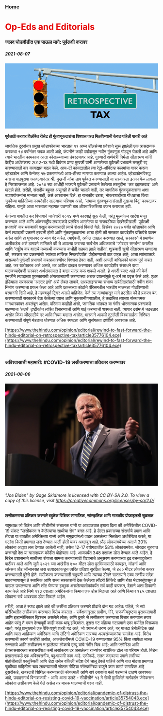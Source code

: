 ### [Home](https://crowned-eagle.github.io/ReadMr/index.html)
<h1 style="color: #e60000;"> Op-Eds and Editorials </h1>

### जलद घोडदौडीत एक पाऊल मागे: पूर्वलक्षी करावर 
##### 2021-08-07

![Retrospective Taxation](/Files/Retrospective_Tax.png)

**पूर्वलक्षी करावर विलंबित रीसेट ही गुंतवणूकदारांचा विश्वास परत मिळविण्याची केवळ पहिली पायरी आहे**

जागतिक दूरसंचार प्रमुख व्होडाफोनच्या भारतात ११ अब्ज डॉलर्सच्या प्रवेशाने सुरू झालेली एक त्रासदायक करकथा १४ वर्षांनंतर जवळ आली आहे, कंपनीने काही वर्षांपासून नवीन गुंतवणूक गोठवून घेतली आहे आणि त्याचे भारतीय कामकाज आता कोसळण्याच्या उंबरठ्यावर आहे. गुरुवारी अर्थमंत्री निर्मला सीतारमण यांनी केंद्रीय अर्थसंकल्प 2012-13 मध्ये दिवंगत प्रणव मुखर्जी यांनी आणलेल्या पूर्वलक्षी प्रभावाने तरतुदी रद्द करण्यासाठी कर कायद्यात बदल केले. आय-टी कायद्यातील त्या रेट्रो-ॲक्टिव्ह कलमांचा वापर करून व्होडाफोन आणि केर्नसह १७ प्रकरणांमध्ये आय-टीच्या मागण्या करण्यात आल्या आहेत. व्होडाफोनविरुद्ध कराचा पाठपुरावा गमावल्यानंतर श्री. मुखर्जी यांचा डाव पूर्ववत करण्यासाठी या सरकारला इतका वेळ लागला हे निराशाजनक आहे. २०१४ च्या आधीही भाजपने पूर्वलक्षी प्रभावाने केलेल्या तरतुदींना 'कर दहशतवाद' असे म्हटले होते. तरीही, संसदीय बहुमत असूनही ते चर्चेत चालले नाही, तर जागतिक गुंतवणूकदारांना अशा उपाययोजनांना मान्यता नाही, असे आश्वासन दिले. हा राजकीय दरारा, नोकरशाहीच्या गोंधळाचा किंवा चुकीच्या माहितीच्या कायदेशीर सल्ल्याचा परिणाम असो, 'संभाव्य गुंतवणूकदारांसाठी दुखऱ्या बिंदू' कायद्यावर राहिला. यामुळे आता भारताला महागात पडणारी बाब औपचारिकरित्या दफन करायला हवी.

केर्नच्या बाबतीत कर विभागाने जानेवारी २०१४ मध्ये कारवाई सुरू केली, परंतु मूल्यांकन आदेश मंजूर करण्यात आले आणि आंतरराष्ट्रीय लवादाकडे प्रलंबित असलेल्या या राजवटीच्या देखरेखीखाली 'पूर्वलक्षी प्रभावाने' कर थकबाकी वसूल करण्यासाठी त्याचे शेअर्स विकले गेले. डिसेंबर २०२० पर्यंत व्होडाफोन आणि केर्न लवादाची प्रकरणे हरवली होती आणि गुंतवणूकदारांना आशा होती की सरकार कायदेशीर प्रक्रियेचे पालन करेल आणि हा घृणास्पद अध्याय बंद करेल. त्याऐवजी, अपील दाखल करण्यात आले, सरकारने मे प्रमाणेच अलीकडेच असे ठामपणे सांगितले की ते आपल्या कराच्या सार्वभौम अधिकाराचे 'जोरदार समर्थन' करतील आणि 'राष्ट्रीय कर वादाचे मध्यस्थी करण्यास कधीही सहमत झाले नाहीत'. शुक्रवारी सुश्री सीतारमण म्हणाल्या की, सरकार त्या प्रकरणांची 'त्यांच्या तार्किक निष्कर्षापर्यंत' पोहोचण्याची वाट पाहत आहे; आता त्यांच्याकडे असल्याने पूर्वलक्षी प्रभावाने करआकारणीवर विश्वास ठेवत नाही, अशी आपली बांधिलकी भाजप पूर्ण करत आहे. जर खरोखरच असे असते, तर अपील दाखल करण्यावर अधिक कायदेशीर संसाधने वाया घालवण्याऐवजी सरकार अर्थसंकल्पात हे बदल सादर करू शकले असते. हे अगदी स्पष्ट आहे की केर्न एनर्जीने लवादाच्या पुरस्काराची अंमलबजावणी करण्याच्या अथक प्रयत्नांमुळे यू-टर्न ला प्रवृत्त केले आहे. एअर इंडियाला सरकारचा 'अल्टर इगो' असे लेबल लावावे, एअरलाइन्सच्या संभाव्य खरेदीदारांसाठी नवीन शंका निर्माण करण्याचा प्रयत्न केला आहे आणि फ्रान्सच्या कोर्टाने पॅरिसमधील भारतीय मालमत्ता गोठविण्याची परवानगी दिली आहे, हे महत्त्वपूर्ण ट्रिगर असले पाहिजेत. केर्न त्या दाव्यांपासून मागे हटतील की हे प्रकरण बंद करण्यासाठी सरकारने देऊ केलेल्या व्याज आणि नुकसानीगमावतील, हे कदाचित त्याच्या संस्थात्मक भागधारकांवर अवलंबून असेल. परिणाम काहीही असो, जागतिक भांडवल या गंभीर धोरणात्मक प्रश्नाकडे पाहण्याचा 'तदर्थ' दृष्टीकोन त्वरित विसरण्याची आणि घाई करण्याची शक्यता नाही. व्यापार दरांमध्ये चढउतार असोत किंवा जीएसटीचे दर आणि नियम बदलत असोत, भारताने आपली तुटलेली विश्वासार्हता निश्चित करण्यासाठी संपूर्ण मंडळात धोरणात अधिक स्पष्टता आणि सुसंगतता दर्शविणे आवश्यक आहे.

[https://www.thehindu.com/opinion/editorial/rewind-to-fast-forward-the-hindu-editorial-on-retrospective-tax/article35776104.ece](https://www.thehindu.com/opinion/editorial/rewind-to-fast-forward-the-hindu-editorial-on-retrospective-tax/article35776104.ece)

<pre>
</pre>


### अविश्वासाची महामारी: #COVID-19 लसीकरणाचा प्रतिकार करण्यावर
##### 2021-08-06

![Joe Biden](/Files/Joe_Biden_50pc.png)
###### "Joe Biden" by Gage Skidmore is licensed with CC BY-SA 2.0. To view a copy of this license, visit https://creativecommons.org/licenses/by-sa/2.0/

**लसीकरणाचा प्रतिकार करणारे बहुतेक विशिष्ट सामाजिक, सांस्कृतिक आणि राजकीय प्रोफाइलशी जुळतात**

राष्ट्राध्यक्ष जो बिडेन आणि सीडीसीचे संचालक यांनी या आठवड्यात इशारा दिला की अमेरिकेतील COVID-19 संकट "लसीकरण न केलेल्यांचा साथीचा रोग" बनत आहे. हे डेल्टा प्रकाराच्या संसर्गाचे प्रमाण आणि तीव्रता या बाबतीत अमेरिकेच्या राज्ये आणि समुदायांमध्ये वाढत असलेल्या भिन्नतेला अधोरेखित करते, या गटांना किती प्रमाणात लस देण्यात आली होती यावर अवलंबून आहे. प्रौढ लोकसंख्येच्या अंदाजे 30% लोकांना अद्याप लस देण्यात आलेली नाही, तसेच 12-17 वयोगटातील 58% लोकांसमवेत. जोरदार सुरुवात करूनही देश या त्रासदायक कोंडीत पोहोचला आहे. आजपर्यंत 348 दशलक्ष डोस देण्यात आले आहेत. हे बिडेन प्रशासनाने साथीच्या रोगाचा सामना करण्यासाठी विज्ञानाचे अनुसरण करण्याच्या दृढ वचनबद्धतेच्या पाठीवर आले आणि जुलै २०२१ च्या अखेरीस ७०० मीटर डोस पुरविण्यासाठी फायझर, मॉडर्ना आणि जॉन्सन अँड जॉन्सनसह लस उत्पादकांकडून त्वरित प्रतिज्ञा सुरक्षित केल्या, जे ४०० मीटर लोकांना कव्हर करण्यासाठी पुरेसे होते. लसीकरण करण्यासाठी राष्ट्रपती आणि त्यांच्या टीमने सातत्याने उच्च स्तरीय संदेश पाठवण्यापासून ते स्थानिक आणि राज्य सरकारांनी देऊ केलेल्या लॉटरी तिकिटे आणि रोख भेटवस्तूंपासून ते पाऊल उचलण्यास आणि शॉट घेण्यास इच्छुक असलेल्यालोकांपर्यंत सर्व काही वापरून, देशाने अशा ठिकाणी काम केले आहे जिथे १९३ दशलक्ष अमेरिकनांना किमान एक डोस मिळाला आहे आणि किमान १६५ दशलक्ष लोकांना सर्व आवश्यक डोस मिळाले आहेत.

तरीही, आता हे स्पष्ट झाले आहे की लसींचा प्रतिकार करणारे प्रौढांचे दोन गट आहेत: पहिले, जे सर्व परिस्थितीत लसीकरण करण्यास विरोध करतात - सर्वेक्षणानुसार ग्रामीण, गोरे, राजकीयदृष्ट्या पुराणमतवादी आणि इव्हान्जेलिकल ख्रिश्चन असलेले लोक; आणि दुसरे जे लसीकरण करण्याचा विचार करण्यास तयार आहेत परंतु ते वचन देण्यापूर्वी काही काळ थांबू इच्छितात. दुसरा गट पहिल्या गटाप्रमाणे एका मर्यादेत मिसळला जातो, परंतु प्रामुख्याने एक वैविध्यपूर्ण शहरी गट आहे, जो वयामध्ये तरुण आहे, बर् याचदा डेमोक्रॅटिक आहे आणि त्यात आफ्रिकन अमेरिकन आणि लॅटिनो अमेरिकन सारख्या अल्पसंख्याकांचा समावेश आहे. विरोध करण्याची कारणे काहीही असोत, आकडेवारीमध्ये COVID-19 रुग्णालयात 95% किंवा त्यापेक्षा जास्त रुग्णालये आणि लसीकरण न झालेल्या लोकांचे मृत्यू यांचे गंभीर चित्र आहे; आणि फ्लोरिडा आणि टेक्साससारख्या सरासरीपेक्षा कमी लसीकरण दर असलेल्या राज्यांवर सर्वाधिक टोल चा परिणाम होतो.  बिडेन प्रशासनाकडे एक अविश्वसनीय, बहुआयामी काम आहे. एकीकडे, सतत रुंदावल्या प्रमाणे लसीच्या पोहोचीसाठी वस्तुस्थिती आणि डेटा तसेच वकिली संदेश देणे चालू ठेवले पाहिजे आणि यात मोठ्या प्रमाणात चुकीच्या माहितीला चाप लावण्यासाठी सोशल मीडिया प्लॅटफॉर्मच्या बाजूने काम करणे समाविष्ट आहे. दुसरीकडे, खबरदारी शिथिल करण्यासाठी कोणत्याही आणि सर्व दबावांना बळी पडण्याचे टाळणे आवश्यक आहे, उदाहरणार्थ विनाशकारी - आणि आता उलटे - सीडीसीने १३ मे रोजी पुरविलेले मार्गदर्शन जेणेकरून लोकांना लसीकरण केले गेले असेल तर मास्क घालण्याची गरज नाही.

[https://www.thehindu.com/opinion/editorial/pandemic-of-distrust-the-hindu-editorial-on-resisting-covid-19-vaccination/article35754043.ece](https://www.thehindu.com/opinion/editorial/pandemic-of-distrust-the-hindu-editorial-on-resisting-covid-19-vaccination/article35754043.ece)
